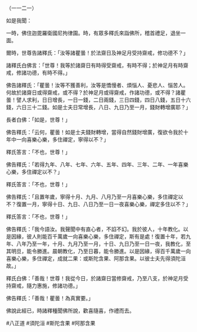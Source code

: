 （一一二一）

如是我聞：

一時，佛住迦毘羅衛國尼拘律園。時，有眾多釋氏來詣佛所，稽首禮足，退坐一面。

爾時，世尊告諸釋氏：「汝等諸瞿曇！於法齋日及神足月受持齋戒，修功德不？」

諸釋氏白佛言：「世尊！我等於諸齋日有時得受齋戒，有時不得；於神足月有時齋戒，修諸功德，有時不得。」

佛告諸釋氏：「瞿曇！汝等不獲善利，汝等是憍慢者、煩惱人、憂悲人、惱苦人。何故於諸齋日或得齋戒，或不得？於神足月或得齋戒，作諸功德，或不得？諸瞿曇！譬人求利，日日增長，一日一錢，二日兩錢，三日四錢，四日八錢，五日十六錢，六日三十二錢。如是士夫日常增長，八日、九日乃至一月，錢財轉增廣耶？」

長者白佛：「如是，世尊！」

佛告釋氏：「云何，瞿曇！如是士夫錢財轉增，當得自然錢財增廣，復欲令我於十年中一向喜樂心樂，多住禪定，寧得以不？」

釋氏答言：「不也，世尊！」

佛告釋氏：「若得九年、八年、七年、六年、五年、四年、三年、二年、一年喜樂心樂，多住禪定以不？」

釋氏答言：「不也，世尊！」

佛告釋氏：「且置年歲，寧得十月、九月、八月乃至一月喜樂心樂，多住禪定以不？復置一月，寧得十日、九日、八日乃至一日一夜喜樂心樂，禪定多住以不？」

釋氏答言：「不也，世尊！」

佛告釋氏：「我今語汝。我聲聞中有直心者，不諂不幻。我於彼人，十年教化。以是因緣，彼人則能百千萬歲一向喜樂心樂，多住禪定，斯有是處！復置十年，若九年、八年乃至一年，十月、九月乃至一月，十日、九日乃至一日一夜，我教化，至其明旦，能令勝進。晨朝教化，乃至日暮，能令勝進。以是因緣，得百千萬歲一向喜樂心樂，多住禪定，成就二果：或斯陀含果、阿那含果。以彼士夫先得須陀洹故。」

釋氏白佛：「善哉！世尊！我從今日，於諸齋日當修齋戒，乃至八支，於神足月受持齋戒，隨力惠施，修諸功德。」

佛告釋氏：「善哉！瞿曇！為真實要。」

佛說此經已，時諸釋種聞佛所說，歡喜隨喜，作禮而去。



#八正道
#須陀洹
#斯陀含果
#阿那含果
